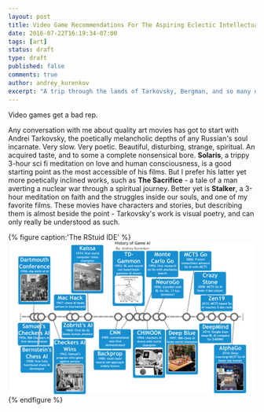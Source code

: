 ```yaml
---
layout: post
title: Video Game Recommendations For The Aspiring Eclectic Intellectual
date: 2016-07-22T16:19:34-07:00
tags: [art]
status: draft
type: draft
published: false
comments: true
author: andrey_kurenkov
excerpt: "A trip through the lands of Tarkovsky, Bergman, and so many others"
---
```

Video games get a bad rep. 

Any conversation with me about quality art movies has got to start with Andrei Tarkovsky, the poetically melancholic depths of any Russian's soul incarnate. Very slow. Very poetic. Beautiful, disturbing, strange, spiritual. An acquired taste, and to some a complete nonsensical bore. **Solaris**, a trippy 3-hour sci fi meditation on love and human consciousness, is a good starting point as the most accessible of his films. But I prefer his latter yet more poetically inclined works, such as **The Sacrifice** - a tale of a man averting a nuclear war through a spiritual journey. Better yet is **Stalker**, a 3-hour meditation on faith and the struggles inside our souls, and one of my favorite films. These movies have characters and stories, but describing them is almost beside the point - Tarkovsky's work is visual poetry, and can only really be understood as such.

{% figure caption:'The RStuid IDE' %}
[<img class="postimageactual" src="/writing/images/2016-4-15-a-brief-history-of-game-ai/0-history.png" alt="History"/>](/writing/images/22016-06-10-power-of-ipython-pandas-scikilearn/rsdtudio.png)
{% endfigure %}

